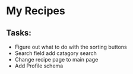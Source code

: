 # My Recipes

## Tasks:

- Figure out what to do with the sorting buttons
- Search field add catagory search
- Change recipe page to main page
- Add Profile schema
